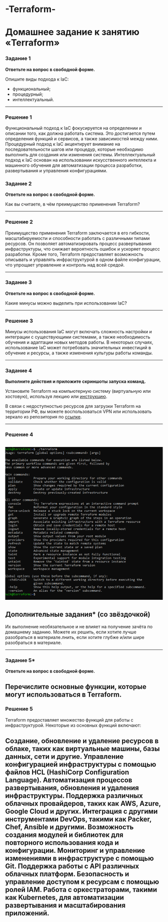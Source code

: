 # -Terraform-
# Домашнее задание к занятию «Terraform»


### Задание 1

**Ответьте на вопрос в свободной форме.**

Опишите виды подхода к IaC:

 * функциональный;
 * процедурный;
 * интеллектуальный.

---

### Решение 1

Функциональный подход к IaC фокусируется на определении и описании того, как должна работать система. Это достигается путем определения функций и сервисов, а также зависимостей между ними.
Процедурный подход к IaC акцентирует внимание на последовательности шагов или процедур, которые необходимо выполнить для создания или изменения системы.
Интеллектуальный подход к IaC основан на использовании искусственного интеллекта и машинного обучения для автоматизации процесса разработки, развертывания и управления конфигурациями.

### Задание 2

**Ответьте на вопрос в свободной форме.**

Как вы считаете, в чём преимущество применения Terraform?
 
---


### Решение 2

Преимущество применения Terraform заключается в его гибкости, масштабируемости и способности работать с различными типами ресурсов. Он позволяет автоматизировать процесс развертывания инфраструктуры, что снижает вероятность ошибок и ускоряет процесс разработки. Кроме того, Terraform предоставляет возможность описывать и управлять инфраструктурой в одном файле конфигурации, что упрощает управление и контроль над всей средой.

---
### Задание 3

**Ответьте на вопрос в свободной форме.**

Какие минусы можно выделить при использовании IaC?
 
---

### Решение 3

Минусы использования IaC могут включать сложность настройки и интеграции с существующими системами, а также необходимость обучения и адаптации новых методов работы. В некоторых случаях, использование IaC может потребовать значительных инвестиций в обучение и ресурсы, а также изменения культуры работы команды.

---
### Задание 4

**Выполните действия и приложите скриншоты запуска команд.**

Установите Terraform на компьютерную систему (виртуальную или хостовую), используя лекцию или [инструкцию](https://learn.hashicorp.com/tutorials/terraform/install-cli).    

В связи с недоступностью ресурсов для загрузки Terraform на территории РФ, вы можете  воспользоваться VPN или использовать зеркало из репозитория по [ссылке](https://github.com/netology-code/devops-materials).

---

### Решение 4
![img](https://github.com/znak72/-Terraform-/blob/main/Снимок%20экрана%202023-10-03%20132801.png)
---

## Дополнительные задания* (со звёздочкой)

Их выполнение необязательное и не влияет на получение зачёта по домашнему заданию. Можете их решить, если хотите лучше разобраться в материале.лнить, если хотите глубже и/или шире разобраться в материале.

---

### Задание 5*

**Ответьте на вопрос в свободной форме.**

Перечислите основные функции, которые могут использоваться в Terraform. 
---

### Решение 5

Terraform предоставляет множество функций для работы с инфраструктурой. Некоторые из основных функций включают:

Создание, обновление и удаление ресурсов в облаке, таких как виртуальные машины, базы данных, сети и другие.
Управление конфигурацией инфраструктуры с помощью файлов HCL (HashiCorp Configuration Language).
Автоматизация процессов развертывания, обновления и удаления инфраструктуры.
Поддержка различных облачных провайдеров, таких как AWS, Azure, Google Cloud и других.
Интеграция с другими инструментами DevOps, такими как Packer, Chef, Ansible и другими.
Возможность создания модулей и библиотек для повторного использования кода и конфигурации.
Мониторинг и управление изменениями в инфраструктуре с помощью Git.
Поддержка работы с API различных облачных платформ.
Безопасность и управление доступом к ресурсам с помощью ролей IAM.
Работа с оркестраторами, такими как Kubernetes, для автоматизации развертывания и масштабирования приложений.
---
